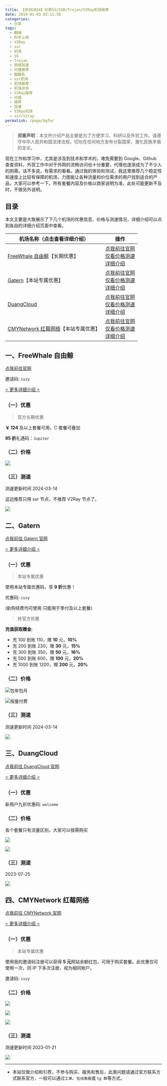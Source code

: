 ```yaml
---
title: 【评测2024】优质SS/SSR/Trojan/V2Ray机场推荐
date: 2019-01-03 03:11:50
categories:
  - 分享
tags:
  - 翻墙
  - 科学上网
  - V2Ray
  - ssr
  - 机场
  - SS
  - Trojan
  - 网络加速
  - 代理推荐
  - 酸酸乳
  - ssr机场
  - 机场推荐
  - 机场评测
  - V2Ray推荐
  - 代理
  - 推荐
  - 加速
  - V2Ray机场
  - ssr/v2ray
permalink: /page/bgfw/
---
```


> **郑重声明**：本文所介绍产品主要是为了方便学习、科研以及外贸工作。请遵守中华人民共和国法律法规，切勿在任何地方发布分裂国家，激化民族矛盾的言论。

现在工作和学习中，尤其是涉及到技术和学术的，难免需要到 Google、Github 查查资料，外贸工作中对于外网的流畅访问也十分重要，代理也逐渐成为了不少人的刚需。话不多说，有需求的看看。通过我的体验和测试，我这里推荐几个稳定性和速度上比较有保障的机场，力图能让各种流量和价位需求的用户找到适合的产品，大家可以参考一下。所有套餐内容及价格以商家说明为准，此处可能更新不及时，不做另外说明。

<!--more-->

## 目录

本文主要是大致展示了下几个机场的优惠信息、价格与测速情况，详细介绍可以点到各自的详细介绍页面中查看。

| 机场名称（点击查看详细介绍）                             | 操作                                                                                                                        |
| -------------------------------------------------------- | --------------------------------------------------------------------------------------------------------------------------- |
| [FreeWhale 自由鲸](/page/freewhale/)【长期优惠】         | [点我前往官网](https://url.iszy.xyz/freewhale)<br>[仅看价格测速](#一-freewhale-自由鲸)<br>[详细介绍](/page/freewhale/)      |
| [Gatern](/page/gatern/)【本站专属优惠】                  | [点我前往官网](https://url.iszy.xyz/gatern)<br>[仅看价格测速](#二-gatern)<br>[详细介绍](/page/gatern)                       |
| [DuangCloud](/page/duangcloud/)                          | [点我前往官网](https://url.iszy.xyz/duangcloud)<br>[仅看价格测速](#三-duangcloud)<br>[详细介绍](/page/duangcloud/)          |
| [CMYNetwork 红莓网络](/page/cmynetwork/)【本站专属优惠】 | [点我前往官网](https://url.iszy.xyz/cmynetwork)<br>[仅看价格测速](#四-cmynetwork-红莓网络)<br>[详细介绍](/page/cmynetwork/) |

## 一、FreeWhale 自由鲸

[点我前往官网](https://url.iszy.xyz/freewhale)

邀请码: `iszy`

[⭐ 更多详细介绍 ⭐](/page/freewhale/)

### （一）优惠

> 官方长期优惠

**￥ 124** 及以上套餐可用，C 套餐可叠加

**95 折**礼遇码：`Jupiter`

### （二）价格

![](https://img.iszy.xyz/1710424993923.png)

### （三）测速

测速更新时间 2024-03-14

这边推荐只用 ssr 节点，不推荐 V2Ray 节点了。

![](https://img.iszy.xyz/1710422997709.png)

## 二、Gatern

[点我前往 Gatern 官网](https://url.iszy.xyz/gatern)

[⭐ 更多详细介绍 ⭐](/page/gatern/)

### （一）优惠

> 本站专属优惠

使用本站专属优惠码，享 **9 折**优惠！

优惠码: `iszy`

(新购续费均可使用 只能用于季付及以上套餐)

> 转官方优惠

**充值获取赠金**:

- 充 100 到账 110，赠 **10** 元，**10%**
- 充 200 到账 230，赠 **30** 元，**15%**
- 充 300 到账 350，赠 **50** 元，**16%**
- 充 500 到账 600，赠 **100** 元，**20%**
- 充 1000 到账 1200，赠 **200** 元，**20%**

### （二）价格

![包年包月](https://img.iszy.xyz/1710421152555.png)

![按量付费](https://img.iszy.xyz/1710421248128.png)

### （三）测速

测速更新时间 2024-03-14

![](https://img.iszy.xyz/1710425626550.png)

## 三、DuangCloud

[点我前往 DuangCloud 官网](https://url.iszy.xyz/duangcloud)

[⭐ 更多详细介绍 ⭐](/page/duangcloud/)

### （一）优惠

新用户九折优惠码: `welcome`

### （二）价格

各个套餐只有流量区别，大家可以按需购买

![](https://img.iszy.xyz/1710430015114.png)

![](https://img.iszy.xyz/1710430038747.png)

### （三）测速

2023-07-25

![](https://img.iszy.xyz/1679033837606.png)

## 四、CMYNetwork 红莓网络

[点我前往 CMYNetwork 官网](https://url.iszy.xyz/cmynetwork)

[⭐ 更多详细介绍 ⭐](/page/cmynetwork/)

### （一）优惠

> 本站专属优惠

使用我的邀请码注册可以获得 **5 元**网站余额红包，可用于购买套餐。此优惠仅可使用一次，同 IP 下多次注册，视为相同账户。

邀请码: `iszy`

### （二）价格

![](https://img.iszy.xyz/1710426480440.png)

![](https://img.iszy.xyz/1710426501114.png)

![](https://img.iszy.xyz/1710426521512.png)

### （三）测速

测速更新时间 2023-01-21

![](https://img.iszy.xyz/1674292799882.png)

---

- 本站仅做介绍和引荐，不参与购买、服务和售后，此类问题请通过官方联系方式联系官方，一般可以通过`工单`、`在线客服`或 `tg 群`等方式。
